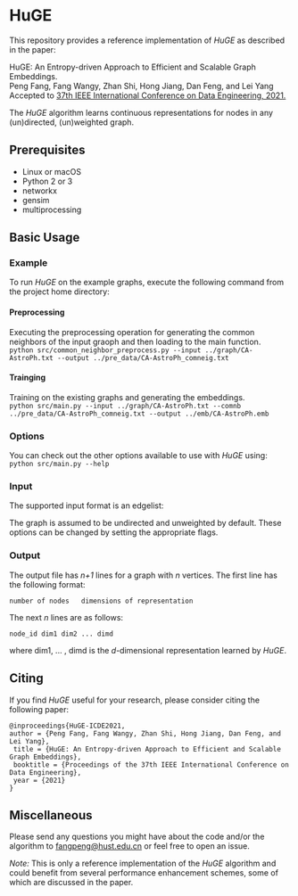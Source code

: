# HuGE

This repository provides a reference implementation of *HuGE* as described in the paper:<br>

HuGE: An Entropy-driven Approach to Efficient and Scalable Graph Embeddings.<br>
Peng Fang, Fang Wangy, Zhan Shi, Hong Jiang, Dan Feng, and Lei Yang <br>
Accepted to [37th IEEE International Conference on Data Engineering, 2021.](https://icde2021.gr) <br>


The *HuGE* algorithm learns continuous representations for nodes in any (un)directed, (un)weighted graph. 

## Prerequisites

- Linux or macOS
- Python 2 or 3
- networkx
- gensim
- multiprocessing

## Basic Usage

### Example
To run *HuGE* on the example graphs, execute the following command from the project home directory:<br/>
#### Preprocessing
Executing the preprocessing operation for generating the common neighbors of the input graoph and then loading to the main function.<br/>
    ``python src/common_neighbor_preprocess.py --input ../graph/CA-AstroPh.txt --output ../pre_data/CA-AstroPh_comneig.txt`` 
#### Trainging    
Training on the existing graphs and generating the embeddings. <br/>
    ``python src/main.py --input ../graph/CA-AstroPh.txt --comnb ../pre_data/CA-AstroPh_comneig.txt --output ../emb/CA-AstroPh.emb``

### Options
You can check out the other options available to use with *HuGE* using:<br/>
	``python src/main.py --help``

### Input
The supported input format is an edgelist:
		
The graph is assumed to be undirected and unweighted by default. These options can be changed by setting the appropriate flags.

### Output
The output file has *n+1* lines for a graph with *n* vertices. 
The first line has the following format:

	number of nodes   dimensions of representation

The next *n* lines are as follows:
	
	node_id dim1 dim2 ... dimd

where dim1, ... , dimd is the *d*-dimensional representation learned by *HuGE*.

## Citing
If you find *HuGE* useful for your research, please consider citing the following paper:

	@inproceedings{HuGE-ICDE2021,
	author = {Peng Fang, Fang Wangy, Zhan Shi, Hong Jiang, Dan Feng, and Lei Yang},
	 title = {HuGE: An Entropy-driven Approach to Efficient and Scalable Graph Embeddings},
	 booktitle = {Proceedings of the 37th IEEE International Conference on Data Engineering},
	 year = {2021}
	}


## Miscellaneous

Please send any questions you might have about the code and/or the algorithm to <fangpeng@hust.edu.cn> or feel free to open an issue.

*Note:* This is only a reference implementation of the *HuGE* algorithm and could benefit from several performance enhancement schemes, some of which are discussed in the paper.
